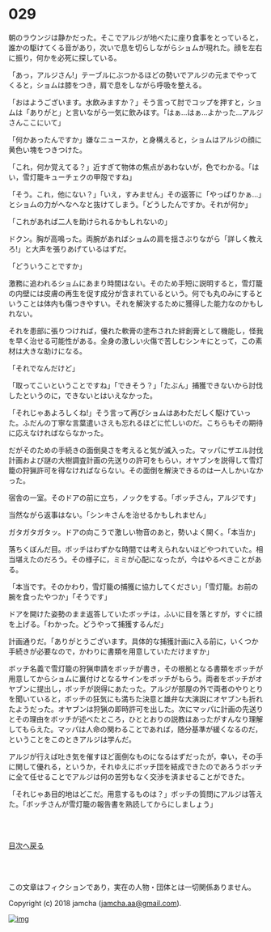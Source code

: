 # 029

朝のラウンジは静かだった。そこでアルジが地べたに座り食事をとっていると，誰かの駆けてくる音があり，次いで息を切らしながらショムが現れた。顔を左右に振り，何かを必死に探している。  

「あっ，アルジさん!」テーブルにぶつかるほどの勢いでアルジの元までやってくると，ショムは膝をつき，肩で息をしながら呼吸を整える。  

「おはようございます。水飲みますか？」そう言って肘でコップを押すと，ショムは「ありがと」と言いながら一気に飲みほす。「はぁ…はぁ…よかった…アルジさんここにいて」  

「何かあったんですか」嫌なニュースか，と身構えると，ショムはアルジの顔に黄色い塊をつきつけた。  

「これ，何か覚えてる？」近すぎて物体の焦点があわないが，色でわかる。「はい，雪灯籠キューチェクの甲殻ですね」  

「そう。これ，他にない？」「いえ，すみません」その返答に「やっぱりかぁ…」とショムの力がへなへなと抜けてしまう。「どうしたんですか。それが何か」  

「これがあれば二人を助けられるかもしれないの」  

ドクン。胸が高鳴った。両腕があればショムの肩を揺さぶりながら「詳しく教えろ!」と大声を張りあげているはずだ。  

「どういうことですか」  

激務に追われるショムにあまり時間はない。そのため手短に説明すると，雪灯籠の内壁には皮膚の再生を促す成分が含まれているという。何でも丸のみにするということは体内も傷つきやすい。それを解決するために獲得した能力なのかもしれない。  

それを患部に張りつければ，優れた軟膏の塗布された絆創膏として機能し，怪我を早く治せる可能性がある。全身の激しい火傷で苦しむシンキにとって，この素材は大きな助けになる。  

「それでなんだけど」  

「取ってこいということですね」「できそう？」「たぶん」捕獲できないから討伐したというのに，できないとはいえなかった。  

「それじゃあよろしくね!」そう言って再びショムはあわただしく駆けていった。ふだんの丁寧な言葉遣いさえも忘れるほどに忙しいのだ。こちらもその期待に応えなければならなかった。  

だがそのための手続きの面倒臭さを考えると気が滅入った。マッパにザエル討伐計画および謎の大樹調査計画の先送りの許可をもらい，オヤブンを説得して雪灯籠の狩猟許可を得なければならない。その面倒を解決できるのは一人しかいなかった。  

宿舎の一室。そのドアの前に立ち，ノックをする。「ボッチさん，アルジです」  

当然ながら返事はない。「シンキさんを治せるかもしれません」  

ガタガタガタッ。ドアの向こうで激しい物音のあと，勢いよく開く。「本当か」  

落ちくぼんだ目。ボッチはわずかな時間では考えられないほどやつれていた。相当堪えたのだろう。その様子に，ミミが心配になったが，今はやるべきことがある。  

「本当です。そのかわり，雪灯籠の捕獲に協力してください」「雪灯籠。お前の腕を食ったやつか」「そうです」  

ドアを開けた姿勢のまま返答していたボッチは，ふいに目を落とすが，すぐに顔を上げる。「わかった。どうやって捕獲するんだ」  

計画通りだ。「ありがとうございます。具体的な捕獲計画に入る前に，いくつか手続きが必要なので，かわりに書類を用意していただけますか」  

ボッチ名義で雪灯籠の狩猟申請をボッチが書き，その根拠となる書類をボッチが用意してからショムに裏付けとなるサインをボッチがもらう。両者をボッチがオヤブンに提出し，ボッチが説得にあたった。アルジが部屋の外で両者のやりとりを聞いていると，ボッチの狂気にも満ちた決意と雄弁な大演説にオヤブンも折れたようだった。オヤブンは狩猟の即時許可を出した。次にマッパに計画の先送りとその理由をボッチが述べたところ，ひととおりの説教はあったがすんなり理解してもらえた。マッパは人命の関わることであれば，随分基準が緩くなるのだ，ということをこのときアルジは学んだ。  

アルジが行えば吐き気を催すほど面倒なものになるはずだったが，幸い，その手に関して優れる，というか，それゆえにボッチ団を結成できたのであろうボッチに全て任せることでアルジは何の苦労もなく交渉を済ませることができた。  

「それじゃあ目的地はどこだ。用意するものは？」ボッチの質問にアルジは答えた。「ボッチさんが雪灯籠の報告書を熟読してからにしましょう」  

<br>  
<br>  

[目次へ戻る](https://github.com/jamcha-aa/OblivionReports/blob/master/README.md)  

<br>  
<br>  

この文章はフィクションであり，実在の人物・団体とは一切関係ありません。  

Copyright (c) 2018 jamcha (jamcha.aa@gmail.com).  

[![img](http://i.creativecommons.org/l/by-nc-sa/4.0/88x31.png)](http://creativecommons.org/licenses/by-nc-sa/4.0/deed)
